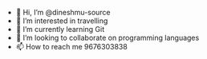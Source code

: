- 👋 Hi, I’m @dineshmu-source
- 👀 I’m interested in travelling
- 🌱 I’m currently learning Git
- 💞️ I’m looking to collaborate on programming languages
- 📫 How to reach me 9676303838

<!---
dineshmu-source/dineshmu-source is a ✨ special ✨ repository because its `README.md` (this file) appears on your GitHub profile.
You can click the Preview link to take a look at your changes.
--->
